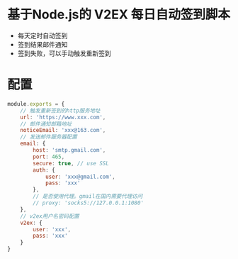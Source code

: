 # 基于Node.js的 V2EX 每日自动签到脚本

- 每天定时自动签到
- 签到结果邮件通知
- 签到失败，可以手动触发重新签到

# 配置

```javascript
module.exports = {
	// 触发重新签到的http服务地址
	url: 'https://www.xxx.com',
	// 邮件通知邮箱地址
	noticeEmail: 'xxx@163.com',
	// 发送邮件服务器配置
	email: {
		host: 'smtp.gmail.com',
		port: 465,
		secure: true, // use SSL
		auth: {
			user: 'xxx@gmail.com',
			pass: 'xxx'
		},
		// 是否使用代理。gmail在国内需要代理访问
		// proxy: 'socks5://127.0.0.1:1080'
	},
	// v2ex用户名密码配置
	v2ex: {
		user: 'xxx',
		pass: 'xxx'
	}
}
```
